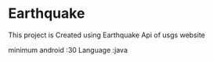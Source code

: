 # Earthquake

This project is Created using Earthquake Api of usgs website


minimum android :30
Language :java
